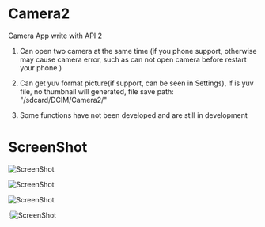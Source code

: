 # Camera2

Camera App write with API 2

1. Can open two camera at the same time (if you phone support, otherwise may cause camera error, such as can not open camera before restart your phone )

2. Can get yuv format picture(if support, can be seen in Settings), if is yuv file, no thumbnail will generated, file save path: "/sdcard/DCIM/Camera2/"

3. Some functions have not been developed and are still in development

# ScreenShot


![ScreenShot](./img/intro_1.png )

![ScreenShot](./img/intro_2.png )

![ScreenShot](./img/intro_3.png )

!![ScreenShot](./img/intro_4.png )

